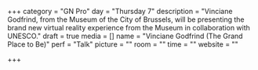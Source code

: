 +++
category = "GN Pro"
day = "Thursday 7"
description = "Vinciane Godfrind, from the Museum of the City of Brussels, will be presenting the brand new virtual reality experience from the Museum in collaboration with UNESCO."
draft = true
media = []
name = "Vinciane Godfrind (The Grand Place to Be)"
perf = "Talk"
picture = ""
room = ""
time = ""
website = ""

+++
